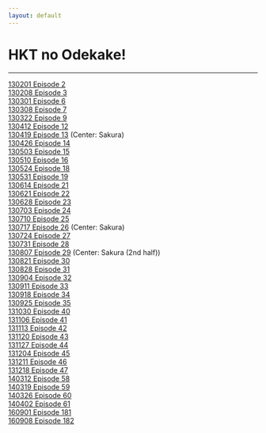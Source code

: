 ```yaml
---
layout: default
---
```


<h1>HKT no Odekake!</h1>
<hr>

<a href="./130201.html">130201 Episode 2</a><br>
<a href="./130208.html">130208 Episode 3</a><br>
<a href="./130301.html">130301 Episode 6</a><br>
<a href="./130308.html">130308 Episode 7</a><br>
<a href="./130322.html">130322 Episode 9</a><br>
<a href="./130412.html">130412 Episode 12</a><br>
<a href="./130419.html">130419 Episode 13</a> (Center: Sakura)<br>
<a href="./130426.html">130426 Episode 14</a><br>
<a href="./130503.html">130503 Episode 15</a><br>
<a href="./130510.html">130510 Episode 16</a><br>
<a href="./130524.html">130524 Episode 18</a><br>
<a href="./130531.html">130531 Episode 19</a><br>
<a href="./130614.html">130614 Episode 21</a><br>
<a href="./130621.html">130621 Episode 22</a><br>
<a href="./130628.html">130628 Episode 23</a><br>
<a href="./130703.html">130703 Episode 24</a><br>
<a href="./130710.html">130710 Episode 25</a><br>
<a href="./130717.html">130717 Episode 26</a> (Center: Sakura)<br>
<a href="./130724.html">130724 Episode 27</a><br>
<a href="./130731.html">130731 Episode 28</a><br>
<a href="./130807.html">130807 Episode 29</a> (Center: Sakura (2nd half))<br>
<a href="./130821.html">130821 Episode 30</a><br>
<a href="./130828.html">130828 Episode 31</a><br>
<a href="./130904.html">130904 Episode 32</a><br>
<a href="./130911.html">130911 Episode 33</a><br>
<a href="./130918.html">130918 Episode 34</a><br>
<a href="./130925.html">130925 Episode 35</a><br>
<a href="./131030.html">131030 Episode 40</a><br>
<a href="./131106.html">131106 Episode 41</a><br>
<a href="./131113.html">131113 Episode 42</a><br>
<a href="./131120.html">131120 Episode 43</a><br>
<a href="./131127.html">131127 Episode 44</a><br>
<a href="./131204.html">131204 Episode 45</a><br>
<a href="./131211.html">131211 Episode 46</a><br>
<a href="./131218.html">131218 Episode 47</a><br>
<a href="./140312.html">140312 Episode 58</a><br>
<a href="./140319.html">140319 Episode 59</a><br>
<a href="./140326.html">140326 Episode 60</a><br>
<a href="./140402.html">140402 Episode 61</a><br>
<a href="./160901.html">160901 Episode 181</a><br>
<a href="./160908.html">160908 Episode 182</a><br>
